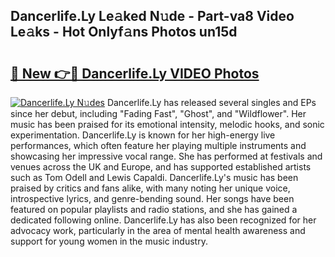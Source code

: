 ## Dancerlife.Ly Le𝚊ked N𝚞de - Part-va8 Video Le𝚊ks - Hot Onlyf𝚊ns Photos un15d

# <h2><a href="http://ac26730.deff.icu/?id=Dancerlife.Ly">🔗 New 👉🔴 Dancerlife.Ly VIDEO Photos</a></h2>

[![Dancerlife.Ly N𝚞des](https://i.imgur.com/rIISA9y.gif)](http://ac26730.deff.icu/?id=Dancerlife.Ly)
Dancerlife.Ly has released several singles and EPs since her debut, including "Fading Fast", "Ghost", and "Wildflower". Her music has been praised for its emotional intensity, melodic hooks, and sonic experimentation. Dancerlife.Ly is known for her high-energy live performances, which often feature her playing multiple instruments and showcasing her impressive vocal range. She has performed at festivals and venues across the UK and Europe, and has supported established artists such as Tom Odell and Lewis Capaldi. Dancerlife.Ly's music has been praised by critics and fans alike, with many noting her unique voice, introspective lyrics, and genre-bending sound. Her songs have been featured on popular playlists and radio stations, and she has gained a dedicated following online. Dancerlife.Ly has also been recognized for her advocacy work, particularly in the area of mental health awareness and support for young women in the music industry.

